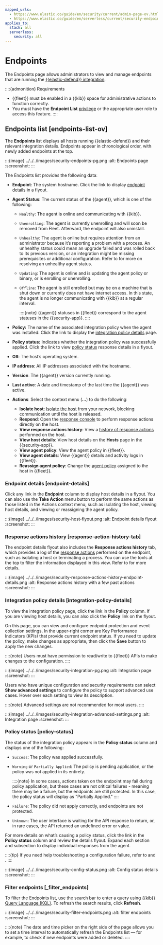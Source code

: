 ```yaml
---
mapped_urls:
  - https://www.elastic.co/guide/en/security/current/admin-page-ov.html
  - https://www.elastic.co/guide/en/serverless/current/security-endpoints-page.html
applies_to:
  stack: all
  serverless:
    security: all
---
```


# Endpoints


The Endpoints page allows administrators to view and manage endpoints that are running the [{{elastic-defend}} integration](/solutions/security/configure-elastic-defend/install-elastic-defend.md).

::::{admonition} Requirements
* {{fleet}} must be enabled in a {{kib}} space for administrative actions to function correctly.
* You must have the **Endpoint List** [privilege](/solutions/security/configure-elastic-defend/elastic-defend-feature-privileges.md) or the appropriate user role to access this feature.
::::


## Endpoints list [endpoints-list-ov]

The **Endpoints** list displays all hosts running {{elastic-defend}} and their relevant integration details. Endpoints appear in chronological order, with newly added endpoints at the top.

:::{image} ../../../images/security-endpoints-pg.png
:alt: Endpoints page
:screenshot:
:::

The Endpoints list provides the following data:

* **Endpoint**: The system hostname. Click the link to display [endpoint details](/solutions/security/manage-elastic-defend/endpoints.md#endpoint-details) in a flyout.
* **Agent Status**: The current status of the {{agent}}, which is one of the following:

    * `Healthy`: The agent is online and communicating with {{kib}}.
    * `Unenrolling`: The agent is currently unenrolling and will soon be removed from Fleet. Afterward, the endpoint will also uninstall.
    * `Unhealthy`: The agent is online but requires attention from an administrator because it’s reporting a problem with a process. An unhealthy status could mean an upgrade failed and was rolled back to its previous version, or an integration might be missing prerequisites or additional configuration. Refer to [](/troubleshoot/security/elastic-defend.md#ts-unhealthy-agent) for more on resolving an unhealthy agent status.
    * `Updating`: The agent is online and is updating the agent policy or binary, or is enrolling or unenrolling.
    * `Offline`: The agent is still enrolled but may be on a machine that is shut down or currently does not have internet access. In this state, the agent is no longer communicating with {{kib}} at a regular interval.

        ::::{note}
        {{agent}} statuses in {{fleet}} correspond to the agent statuses in the {{security-app}}.
        ::::

* **Policy:** The name of the associated integration policy when the agent was installed. Click the link to display the [integration policy details](/solutions/security/manage-elastic-defend/endpoints.md#integration-policy-details) page.
* **Policy status:** Indicates whether the integration policy was successfully applied. Click the link to view [policy status](/solutions/security/manage-elastic-defend/endpoints.md#policy-status) response details in a flyout.
* **OS**: The host’s operating system.
* **IP address**: All IP addresses associated with the hostname.
* **Version**: The {{agent}} version currently running.
* **Last active**: A date and timestamp of the last time the {{agent}} was active.
* **Actions**: Select the context menu (**…​**) to do the following:

    * **Isolate host**: [Isolate the host](/solutions/security/endpoint-response-actions/isolate-host.md) from your network, blocking communication until the host is released.
    * **Respond**: Open the [response console](/solutions/security/endpoint-response-actions.md) to perform response actions directly on the host.
    * **View response actions history**: View a [history of response actions](/solutions/security/manage-elastic-defend/endpoints.md#response-action-history-tab) performed on the host.
    * **View host details**: View host details on the **Hosts** page in the {{security-app}}.
    * **View agent policy**: View the agent policy in {{fleet}}.
    * **View agent details**: View {{agent}} details and activity logs in {{fleet}}.
    * **Reassign agent policy**: Change the [agent policy](/reference/ingestion-tools/fleet/agent-policy.md#apply-a-policy) assigned to the host in {{fleet}}.


### Endpoint details [endpoint-details]

Click any link in the **Endpoint** column to display host details in a flyout. You can also use the **Take Action** menu button to perform the same actions as those listed in the Actions context menu, such as isolating the host, viewing host details, and viewing or reassigning the agent policy.

:::{image} ../../../images/security-host-flyout.png
:alt: Endpoint details flyout
:screenshot:
:::


### Response actions history [response-action-history-tab]

The endpoint details flyout also includes the **Response actions history** tab, which provides a log of the [response actions](/solutions/security/endpoint-response-actions.md) performed on the endpoint, such as isolating a host or terminating a process. You can use the tools at the top to filter the information displayed in this view. Refer to [](/solutions/security/endpoint-response-actions/response-actions-history.md) for more details.

:::{image} ../../../images/security-response-actions-history-endpoint-details.png
:alt: Response actions history with a few past actions
:screenshot:
:::


### Integration policy details [integration-policy-details]

To view the integration policy page, click the link in the **Policy** column. If you are viewing host details, you can also click the **Policy** link on the flyout.

On this page, you can view and configure endpoint protection and event collection settings. In the upper-right corner are Key Performance Indicators (KPIs) that provide current endpoint status. If you need to update the policy, make changes as appropriate, then click the **Save** button to apply the new changes.

::::{note}
Users must have permission to read/write to {{fleet}} APIs to make changes to the configuration.
::::


:::{image} ../../../images/security-integration-pg.png
:alt: Integration page
:screenshot:
:::

Users who have unique configuration and security requirements can select **Show advanced settings** to configure the policy to support advanced use cases. Hover over each setting to view its description.

::::{note}
Advanced settings are not recommended for most users.
::::


:::{image} ../../../images/security-integration-advanced-settings.png
:alt: Integration page
:screenshot:
:::


### Policy status [policy-status]

The status of the integration policy appears in the **Policy status** column and displays one of the following:

* `Success`: The policy was applied successfully.
* `Warning` or `Partially Applied`: The policy is pending application, or the policy was not applied in its entirety.

    ::::{note}
    In some cases, actions taken on the endpoint may fail during policy application, but these cases are not critical failures - meaning there may be a failure, but the endpoints are still protected. In this case, the policy status will display as "Partially Applied."
    ::::

* `Failure`: The policy did not apply correctly, and endpoints are not protected.
* `Unknown`: The user interface is waiting for the API response to return, or, in rare cases, the API returned an undefined error or value.

For more details on what’s causing a policy status, click the link in the **Policy status** column and review the details flyout. Expand each section and subsection to display individual responses from the agent.

::::{tip}
If you need help troubleshooting a configuration failure, refer to [](/troubleshoot/security/elastic-defend.md#ts-unhealthy-agent) and [](/troubleshoot/ingest/fleet/common-problems.md).
::::


:::{image} ../../../images/security-config-status.png
:alt: Config status details
:screenshot:
:::


### Filter endpoints [_filter_endpoints]

To filter the Endpoints list, use the search bar to enter a query using [{{kib}} Query Language (KQL)](/explore-analyze/query-filter/languages/kql.md). To refresh the search results, click **Refresh**.

:::{image} ../../../images/security-filter-endpoints.png
:alt: filter endpoints
:screenshot:
:::

::::{note}
The date and time picker on the right side of the page allows you to set a time interval to automatically refresh the Endpoints list — for example, to check if new endpoints were added or deleted.
::::
